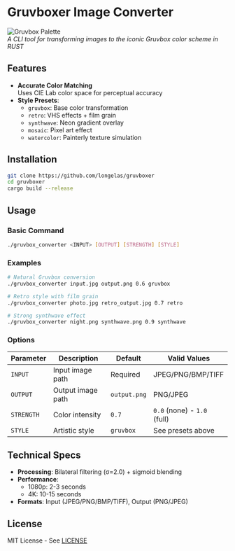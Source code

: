 # Gruvboxer Image Converter

![Gruvbox Palette](https://raw.githubusercontent.com/morhetz/gruvbox-contrib/master/logo.png)  
*A CLI tool for transforming images to the iconic Gruvbox color scheme in RUST*

## Features
- **Accurate Color Matching**  
  Uses CIE Lab color space for perceptual accuracy
- **Style Presets**:
  - `gruvbox`: Base color transformation
  - `retro`: VHS effects + film grain
  - `synthwave`: Neon gradient overlay
  - `mosaic`: Pixel art effect
  - `watercolor`: Painterly texture simulation

## Installation
```bash
git clone https://github.com/longelas/gruvboxer
cd gruvboxer
cargo build --release
```

## Usage
### Basic Command
```bash
./gruvbox_converter <INPUT> [OUTPUT] [STRENGTH] [STYLE]
```

### Examples
```bash
# Natural Gruvbox conversion
./gruvbox_converter input.jpg output.png 0.6 gruvbox

# Retro style with film grain
./gruvbox_converter photo.jpg retro_output.jpg 0.7 retro

# Strong synthwave effect
./gruvbox_converter night.png synthwave.png 0.9 synthwave
```

### Options
| Parameter | Description          | Default     | Valid Values          |
|-----------|----------------------|-------------|-----------------------|
| `INPUT`   | Input image path     | Required    | JPEG/PNG/BMP/TIFF     |
| `OUTPUT`  | Output image path    | `output.png`| PNG/JPEG             |
| `STRENGTH`| Color intensity      | `0.7`       | `0.0` (none) - `1.0` (full) |
| `STYLE`   | Artistic style       | `gruvbox`   | See presets above     |

## Technical Specs
- **Processing**: Bilateral filtering (σ=2.0) + sigmoid blending
- **Performance**:
  - 1080p: 2-3 seconds
  - 4K: 10-15 seconds
- **Formats**: Input (JPEG/PNG/BMP/TIFF), Output (PNG/JPEG)

## License
MIT License - See [LICENSE](LICENSE)
